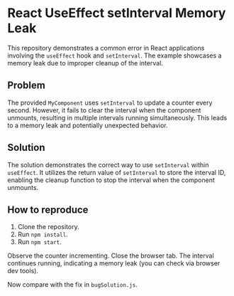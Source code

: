 # React UseEffect setInterval Memory Leak

This repository demonstrates a common error in React applications involving the `useEffect` hook and `setInterval`.  The example showcases a memory leak due to improper cleanup of the interval.

## Problem

The provided `MyComponent` uses `setInterval` to update a counter every second. However, it fails to clear the interval when the component unmounts, resulting in multiple intervals running simultaneously. This leads to a memory leak and potentially unexpected behavior.

## Solution

The solution demonstrates the correct way to use `setInterval` within `useEffect`. It utilizes the return value of `setInterval` to store the interval ID, enabling the cleanup function to stop the interval when the component unmounts.

## How to reproduce

1. Clone the repository.
2. Run `npm install`.
3. Run `npm start`.

Observe the counter incrementing.  Close the browser tab. The interval continues running, indicating a memory leak (you can check via browser dev tools).

Now compare with the fix in `bugSolution.js`.